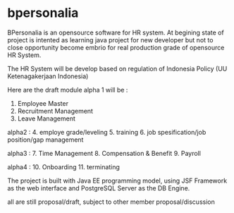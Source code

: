 # bpersonalia

BPersonalia is an opensource software for HR system.
At begining state of project is intented as learning java project for new developer but not to close opportunity become embrio for real production grade of opensource HR System.

The HR System will be develop based on regulation of Indonesia Policy (UU Ketenagakerjaan Indonesia)

Here are the draft module 
alpha 1 will be : 
1. Employee Master 
2. Recruitment Management
3. Leave Management

alpha2 :
4. employe grade/leveling
5. training
6. job spesification/job position/gap management

alpha3 :
7. Time Management
8. Compensation & Benefit
9. Payroll

alpha4 :
10. Onboarding
11. terminating

The project is built with Java EE programming model, using JSF Framework as the web interface and PostgreSQL Server as the DB Engine.


all are still proposal/draft, subject to other member proposal/discussion

